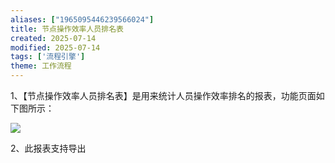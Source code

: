 ```yaml
---
aliases: ["1965095446239566024"]
title: 节点操作效率人员排名表
created: 2025-07-14
modified: 2025-07-14
tags: ['流程引擎']
theme: 工作流程
---
```


1、【节点操作效率人员排名表】是用来统计人员操作效率排名的报表，功能页面如下图所示：

![](3ccbb7f9a82c9ef2c8fc1dfea46d507e.jpg)

2、此报表支持导出